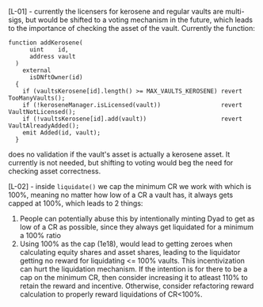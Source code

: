 [L-01] - currently the licensers for kerosene and regular vaults are multi-sigs, but would be shifted to a voting mechanism in the future, which leads to the importance of checking the asset of the vault. Currently the function:
```solidity
function addKerosene(
      uint    id,
      address vault
  ) 
    external
      isDNftOwner(id)
  {
    if (vaultsKerosene[id].length() >= MAX_VAULTS_KEROSENE) revert TooManyVaults();
    if (!keroseneManager.isLicensed(vault))                 revert VaultNotLicensed();
    if (!vaultsKerosene[id].add(vault))                     revert VaultAlreadyAdded();
    emit Added(id, vault);
  }
```
does no validation if the vault's asset is actually a kerosene asset.
It currently is not needed, but shifting to voting would beg the need for checking asset correctness.

[L-02] - inside ``liquidate()`` we cap the minimum CR we work with which is 100%, meaning no matter how low of a CR a vault has, it always gets capped at 100%, which leads to 2 things:
1. People can potentially abuse this by intentionally minting Dyad to get as low of a CR as possible, since they always get liquidated for a minimum a 100% ratio
2. Using 100% as the cap (1e18), would lead to getting zeroes when calculating equity shares and asset shares, leading to the liquidator getting no reward for liquidating <= 100% vaults. This incentivization can hurt the liquidation mechanism.
If the intention is for there to be a cap on the minimum CR, then consider increasing it to atleast 110% to retain the reward and incentive. Otherwise, consider refactoring reward calculation to properly reward liquidations of CR<100%.